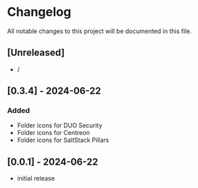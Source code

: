 # Changelog

All notable changes to this project will be documented in this file.

## [Unreleased]

- /

## [0.3.4] - 2024-06-22

### Added
- Folder icons for DUO Security
- Folder icons for Centreon
- Folder icons for SaltStack Pillars

## [0.0.1] - 2024-06-22

- initial release